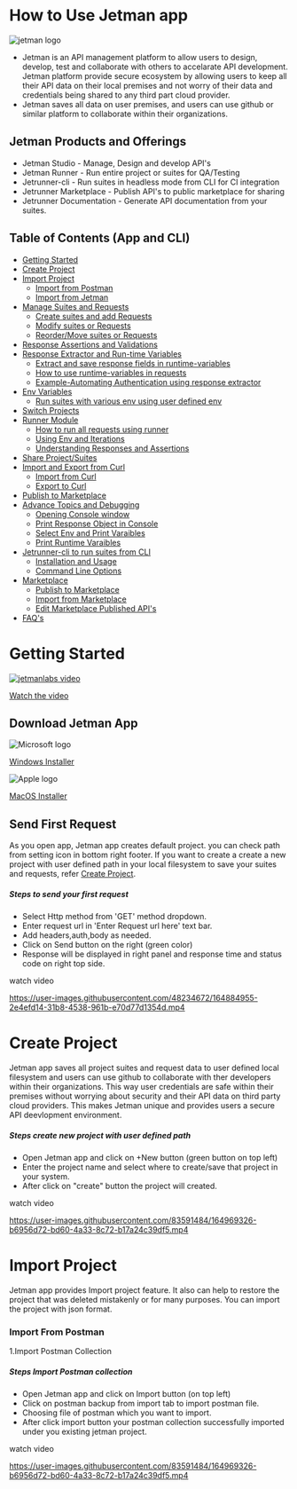 # How to Use Jetman app
![jetman logo](https://jetmanlabs.com/media/icons/MainPage_jetmanLogo2.png)

* Jetman is an API management platform to allow users to design, develop, test and collaborate with others to accelarate API development. Jetman platform provide secure ecosystem by allowing users to keep all their API data on their local premises and not worry of their data and credentials being shared to any third part cloud provider.
* Jetman saves all data on user premises, and users can use github or similar platform to collaborate within their organizations.


## Jetman Products and Offerings
- Jetman Studio - Manage, Design and develop API's
- Jetman Runner - Run entire project or suites for QA/Testing
- Jetrunner-cli - Run suites in headless mode from CLI for CI integration
- Jetrunner Marketplace - Publish API's to public marketplace for sharing
- Jetrunner Documentation - Generate API documentation from your suites.

## Table of Contents (App and CLI)
- [Getting Started](#getting-started)
- [Create Project](#create-project)
- [Import Project](#import-project)
  - [Import from Postman](#import-from-postman)
  - [Import from Jetman](#import-from-jetman)
- [Manage Suites and Requests](#manage-suites-and-requests)
  - [Create suites and add Requests](#create-suites-and-add-requests)
  - [Modify suites or Requests](#modify-suites-or-requests)
  - [Reorder/Move suites or Requests](#move-suites-or-requests)
- [Response Assertions and Validations](#response-assertions-and-validations)
- [Response Extractor and Run-time Variables](#response-extractor-and-run-time-variables)
  - [Extract and save response fields in runtime-variables](#extract-and-save-response-fields-in-runtime-variables)
  - [How to use runtime-variables in requests](#how-to-use-runtime-variables-in-requests)
  - [Example-Automating Authentication using response extractor](Example-Automating-Authentication-using-response-extractor)
- [Env Variables](#Env-Variables)
  - [Run suites with various env using user defined env](#Run-suites-with-various-env-using-user-defined-env)
- [Switch Projects](#Switch-Projects)
- [Runner Module](#Runner-Module)
  - [How to run all requests using runner](#How-to-run-all-requests-using-runner)
  - [Using Env and Iterations](#Using-Env-and-Iterations)
  - [Understanding Responses and Assertions](#Understanding-Responses-and-Assertions)
- [Share Project/Suites](#Share-Project/Suites)
- [Import and Export from Curl](#Import-and-Export-from-Curl)
  - [Import from Curl](#Import-from-Curl)
  - [Export to Curl](#Export-to-Curl)
- [Publish to Marketplace](#Publish-to-Marketplace)
- [Advance Topics and Debugging](#Advance-Topics-and-Debugging)
  - [Opening Console window](#Opening-Console-window)
  - [Print Response Object in Console](#Print-Response-Object-in-Console)
  - [Select Env and Print Varaibles](#Select-Env-and-Print-Varaibles)
  - [Print Runtime Varaibles](#Print-Runtime-Varaibles)
- [Jetrunner-cli to run suites from CLI](#Jetrunner-cli-to-run-suites-from-CLI)
  - [Installation and Usage](#Installation-and-Usage)
  - [Command Line Options](#Command-Line-Options)
- [Marketplace](#Marketplace)
  - [Publish to Marketplace](#Publish-to-Marketplace)
  - [Import from Marketplace](#Import-from-Marketplace)
  - [Edit Marketplace Published API's](#Edit-Marketplace-Published-API's)
- [FAQ's](#FAQ's)

# Getting Started

[![jetmanlabs video](http://i3.ytimg.com/vi/8pbItxrKSFc/hqdefault.jpg)](https://youtu.be/8pbItxrKSFc)

[Watch the video](https://youtu.be/8pbItxrKSFc)
## Download Jetman App

![Microsoft logo](https://jetmanlabs.com/docs/media/ss/window.png)

[Windows Installer](https://github.com/jetmanlabs/app/releases/download/v23.4.25/jetman-Setup-23.4.25.exe)

![Apple logo](https://jetmanlabs.com/docs/media/ss/mac.png)

[MacOS Installer](https://github.com/jetmanlabs/app/releases/download/v23.4.25/jetman-23.4.25.dmg)

## Send First Request

As you open app, Jetman app creates default project. you can check path from setting icon in bottom right footer.
If you want to create a create a new project with user defined path in your local filesystem to save your suites and requests, refer [Create Project](#create-project).

##### Steps to send your first request
- Select Http method from 'GET' method dropdown.
- Enter request url in 'Enter Request url here' text bar.
- Add headers,auth,body as needed.
- Click on Send button on the right (green color)
- Response will be displayed in right panel and response time and status code on right top side.

watch video

https://user-images.githubusercontent.com/48234672/164884955-2e4efd14-31b8-4538-961b-e70d77d1354d.mp4

# Create Project

Jetman app saves all project suites and request data to user defined local filesystem and users can use github to collaborate with ther developers within their organizations. This way user credentials are safe within their premises without worrying about security and their API data on third party cloud providers. This makes Jetman unique and provides users a secure API deevlopment environment.

#####  Steps create new project with user defined path
- Open Jetman app and click on +New button (green button on top left)
- Enter the project name and select where to create/save that project in your system.
- After click on "create" button the project will created.

watch video

https://user-images.githubusercontent.com/83591484/164969326-b6956d72-bd60-4a33-8c72-b17a24c39df5.mp4

# Import Project

Jetman app provides Import project feature. It also can help to restore the project that was deleted mistakenly or for many purposes. You can import the project with json format.

### Import From Postman

1.Import Postman Collection

#####  Steps Import Postman collection
- Open Jetman app and click on Import button (on top left)
- Click on postman backup from import tab to import postman file.
- Choosing file of postman which you want to import.
- After click import button your postman collection successfully imported under you existing jetman project.

watch video

https://user-images.githubusercontent.com/83591484/164969326-b6956d72-bd60-4a33-8c72-b17a24c39df5.mp4

